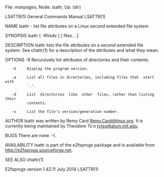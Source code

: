 File: *manpages*,  Node: lsattr,  Up: (dir)

LSATTR(1)                   General Commands Manual                  LSATTR(1)



NAME
       lsattr - list file attributes on a Linux second extended file system

SYNOPSIS
       lsattr [ -RVadv ] [ files...  ]

DESCRIPTION
       lsattr lists the file attributes on a second extended file system.  See
       chattr(1) for a description of the attributes and what they mean.

OPTIONS
       -R     Recursively list attributes of directories and their contents.

       -V     Display the program version.

       -a     List all files in directories, including files that  start  with
              `.'.

       -d     List  directories  like  other  files, rather than listing their
              contents.

       -v     List the file's version/generation number.

AUTHOR
       lsattr was written by Remy Card <Remy.Card@linux.org>.  It is currently
       being maintained by Theodore Ts'o <tytso@alum.mit.edu>.

BUGS
       There are none :-).

AVAILABILITY
       lsattr  is  part  of  the  e2fsprogs  package  and  is  available  from
       http://e2fsprogs.sourceforge.net.

SEE ALSO
       chattr(1)



E2fsprogs version 1.42.11          July 2014                         LSATTR(1)
